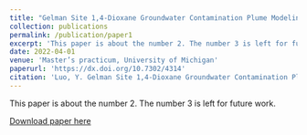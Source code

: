```yaml
---
title: "Gelman Site 1,4-Dioxane Groundwater Contamination Plume Modeling and Forecasting"
collection: publications
permalink: /publication/paper1
excerpt: 'This paper is about the number 2. The number 3 is left for future work.'
date: 2022-04-01
venue: 'Master’s practicum, University of Michigan'
paperurl: 'https://dx.doi.org/10.7302/4314'
citation: 'Luo, Y. Gelman Site 1,4-Dioxane Groundwater Contamination Plume Modeling and Forecasting.'
---
```

This paper is about the number 2. The number 3 is left for future work.

[Download paper here](https://dx.doi.org/10.7302/4314)